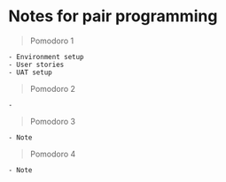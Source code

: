 # Notes for pair programming

> Pomodoro 1

    - Environment setup
    - User stories
    - UAT setup

> Pomodoro 2

    -

> Pomodoro 3

    - Note

> Pomodoro 4

    - Note

